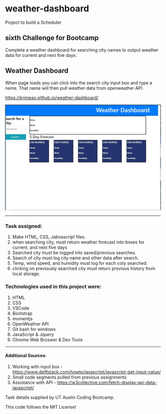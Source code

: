 # weather-dashboard
Project to build a Scheduler

## sixth Challenge for Bootcamp
Complete a weather dashboard for searching city names to output weather data for current and next five days.
  

## Weather Dashboard
When page loads you can click into the search city input box and type a name.  That name will then pull weather data from openweather API.  

https://krimeas.github.io/weather-dashboard/

![Portfolio](/assets/home_page.JPG)


------------------------------------------------------------

### Task assigned:
  1. Make HTML, CSS, Jabvascript files.
  2. when searching city, must return weather forecast into boxes for current, and next five days
  3. Searched city must be logged into saved/previous searches.
  4. Search of city must log city name and other data after search.
  5. Temp, wind speed, and humidity must log for each coty searched.
  6. clicking on previously searched city must return previous history from local storage.
  

### Technologies used in this project were:
  1. HTML
  2. CSS
  3. VSCode
  4. Bootstrap
  5. momentjs
  6. OpenWeather API
  6. Git bash for windows
  7. JavaScript & Jquery
  8. Chrome Web Broswer & Dev Tools

------------------------------------------------------------

#### Additional Sources:
  1. Working with input box - https://www.delftstack.com/howto/javascript/javascript-get-input-value/
  2. Small code segments pulled from previous assignments
  3. Assistance with API - https://w3collective.com/fetch-display-api-data-javascript/



Task details supplied by UT Austin Coding Bootcamp.

This code follows the MIT License!




